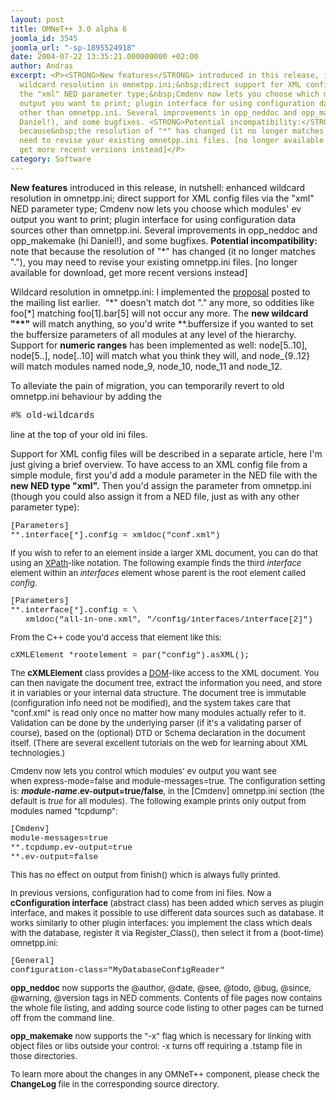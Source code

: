 ```yaml
---
layout: post
title: OMNeT++ 3.0 alpha 6
joomla_id: 3545
joomla_url: "-sp-1895524918"
date: 2004-07-22 13:35:21.000000000 +02:00
author: Andras
excerpt: <P><STRONG>New features</STRONG> introduced in this release, in nutshell:&nbsp;enhanced
  wildcard resolution in omnetpp.ini;&nbsp;direct support for XML config files via
  the "xml" NED parameter type;&nbsp;Cmdenv now lets you choose which modules' ev
  output you want to print; plugin interface for using configuration data sources
  other than omnetpp.ini. Several improvements in opp_neddoc and opp_makemake (hi
  Daniel!), and some bugfixes. <STRONG>Potential incompatibility:</STRONG> note that
  because&nbsp;the resolution of "*" has changed (it no longer matches "."), you may
  need to revise your existing omnetpp.ini files. [no longer available for download,
  get more recent versions instead]</P>
category: Software
---
```

<P><STRONG>New features</STRONG> introduced in this release, in nutshell:&nbsp;enhanced wildcard resolution in omnetpp.ini;&nbsp;direct support for XML config files via the "xml" NED parameter type;&nbsp;Cmdenv now lets you choose which modules' ev output you want to print; plugin interface for using configuration data sources other than omnetpp.ini. Several improvements in opp_neddoc and opp_makemake (hi Daniel!), and some bugfixes. <STRONG>Potential incompatibility:</STRONG> note that because&nbsp;the resolution of "*" has changed (it no longer matches "."), you may need to revise your existing omnetpp.ini files. [no longer available for download, get more recent versions instead]</P><P>Wildcard resolution in omnetpp.ini: I implemented the <A href="http://www.omnetpp.org/listarchive/msg02746.php">proposal</A> posted to the mailing list earlier.&nbsp;&nbsp;"*" doesn't match dot "." any more, so oddities like foo[*]&nbsp;matching foo[1].bar[5] will not occur any more. The <STRONG>new&nbsp;wildcard "**"</STRONG> will match anything, so you'd write **.buffersize if you wanted to set the buffersize parameters of all modules at any level of the hierarchy. Support for <STRONG>numeric ranges</STRONG> has been implemented as well: node[5..10], node[5..], node[..10]&nbsp;will match what you think they will, and&nbsp;node_{9..12} will match modules named node_9, node_10, node_11 and node_12.</P>
<P>To alleviate the pain&nbsp;of migration, you can temporarily revert to old omnetpp.ini behaviour by adding the</P>
<P><FONT face="courier new, courier, mono">#% old-wildcards</FONT></P>
<P>line at the top of your old ini files.</P>
<P>Support for XML config files will be described in a separate article, here I'm just giving a brief overview. To have access to an XML config file from a simple module, first you'd add a module parameter in the NED file with the <STRONG>new NED type&nbsp;"xml".</STRONG> Then you'd assign the parameter from omnetpp.ini (though you could also assign it from a NED file, just as with any other parameter type):</P><FONT size=2>
<P><FONT face="courier new, courier, mono">[Parameters]<BR>**.interface[*].config = xmldoc("conf.xml")</FONT></P>
<P>If you wish to refer to an element inside&nbsp;a larger XML document, you can do that using an <A href="http://www.w3.org/TR/xpath">XPath</A>-like notation. The following example finds the third&nbsp;<EM>interface</EM> element within an <EM>interfaces</EM> element whose parent is the root element called <EM>config</EM>.</P><FONT size=2>
<P align=left><FONT face="courier new, courier, mono">[Parameters]<BR>**.interface[*].config = \<BR>&nbsp; &nbsp;xmldoc("all-in-one.xml", "/config/interfaces/interface[2]")</FONT></P>
<P>From&nbsp;the C++ code you'd access&nbsp;that element&nbsp;like this:</P>
<P><FONT face="courier new, courier, mono">cXMLElement *rootelement = par("config").asXML();</FONT></P>
<P>The <STRONG>cXMLElement</STRONG> class&nbsp;provides a&nbsp;<A href="http://www.w3.org/DOM/">DOM</A>-like access to the XML document. You can then navigate the document tree,&nbsp;extract the information you need, and store it in&nbsp;variables or your internal data structure. The document tree is&nbsp;immutable (configuration&nbsp;info need not be modified), and the system takes care that "conf.xml" is read only once no matter how many modules actually refer to it. Validation can be done by the underlying parser (if it's a validating parser of course), based on the (optional) DTD or Schema declaration in the document itself. (There are several excellent tutorials on the web for learning about XML technologies.)</P>
<P>Cmdenv now lets you control&nbsp;which modules' ev output you want see when&nbsp;express-mode=false and module-messages=true. The configuration setting is: <STRONG><EM>module-name</EM>.ev-output=true/false</STRONG>, in the [Cmdenv] omnetpp.ini section (the default is <EM>true</EM> for all modules). The following example prints only output from modules named "tcpdump":</P>
<P><FONT face="courier new, courier, mono">[Cmdenv]<BR>module-messages=true<BR>**.tcpdump.ev-output=true<BR>**.ev-output=false</FONT></P>
<P>This has no effect on output from&nbsp;finish() which is always fully printed.</P>
<P>In previous versions, configuration had to come from ini files. Now a <STRONG>cConfiguration interface</STRONG> (abstract class) has been added which serves as plugin interface, and makes it possible to use different&nbsp;data sources such as database. It works similarly to other plugin interfaces: you implement the class which deals with the database, register it via Register_Class(), then select it from a (boot-time) omnetpp.ini:</P>
<P><FONT face="courier new, courier, mono">[General]<BR>configuration-class="MyDatabaseConfigReader"</FONT></P>
<P><STRONG>opp_neddoc</STRONG> now supports the&nbsp;@author, @date, @see, @todo, @bug,&nbsp;@since, @warning, @version tags in NED comments. Contents of file pages now contains the whole file listing, and adding source code listing to other pages can be turned off from the command line.</P>
<P><STRONG>opp_makemake</STRONG> now supports the "-x" flag which is necessary for linking with object files or libs outside your control: -x turns off requiring a .tstamp file in those directories.</P>
<P>To learn more about the changes in any OMNeT++ component, please check the <STRONG>ChangeLog</STRONG> file in the corresponding source directory.</P></FONT></FONT>
